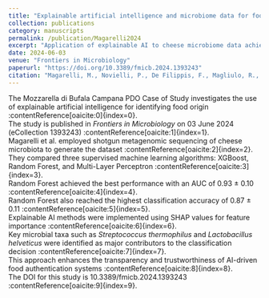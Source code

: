 ```yaml
---
title: "Explainable artificial intelligence and microbiome data for food geographical origin: the Mozzarella di Bufala Campana PDO Case of Study"
collection: publications
category: manuscripts
permalink: /publication/Magarelli2024
excerpt: "Application of explainable AI to cheese microbiome data achieves high‐accuracy classification of PDO Mozzarella di Bufala Campana origin."
date: 2024-06-03
venue: "Frontiers in Microbiology"
paperurl: "https://doi.org/10.3389/fmicb.2024.1393243"
citation: "Magarelli, M., Novielli, P., De Filippis, F., Magliulo, R., Di Bitonto, P., Diacono, D., Bellotti, R., & Tangaro, S. (2024). Explainable artificial intelligence and microbiome data for food geographical origin: the Mozzarella di Bufala Campana PDO Case of Study. *Frontiers in Microbiology*, 15, 1393243."
---
```


The Mozzarella di Bufala Campana PDO Case of Study investigates the use of explainable artificial intelligence for identifying food origin :contentReference[oaicite:0]{index=0}.  
The study is published in *Frontiers in Microbiology* on 03 June 2024 (eCollection 1393243) :contentReference[oaicite:1]{index=1}.  
Magarelli et al. employed shotgun metagenomic sequencing of cheese microbiota to generate the dataset :contentReference[oaicite:2]{index=2}.  
They compared three supervised machine learning algorithms: XGBoost, Random Forest, and Multi-Layer Perceptron :contentReference[oaicite:3]{index=3}.  
Random Forest achieved the best performance with an AUC of 0.93 ± 0.10 :contentReference[oaicite:4]{index=4}.  
Random Forest also reached the highest classification accuracy of 0.87 ± 0.11 :contentReference[oaicite:5]{index=5}.  
Explainable AI methods were implemented using SHAP values for feature importance :contentReference[oaicite:6]{index=6}.  
Key microbial taxa such as *Streptococcus thermophilus* and *Lactobacillus helveticus* were identified as major contributors to the classification decision :contentReference[oaicite:7]{index=7}.  
This approach enhances the transparency and trustworthiness of AI-driven food authentication systems :contentReference[oaicite:8]{index=8}.  
The DOI for this study is 10.3389/fmicb.2024.1393243 :contentReference[oaicite:9]{index=9}.
